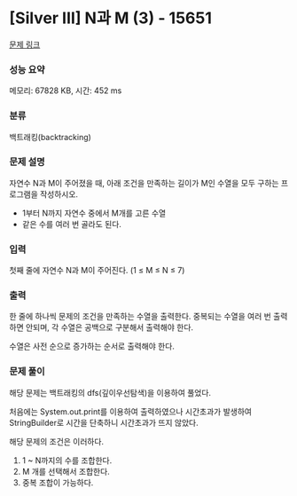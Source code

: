 # [Silver III] N과 M (3) - 15651 

[문제 링크](https://www.acmicpc.net/problem/15651) 

### 성능 요약

메모리: 67828 KB, 시간: 452 ms

### 분류

백트래킹(backtracking)

### 문제 설명

<p>자연수 N과 M이 주어졌을 때, 아래 조건을 만족하는 길이가 M인 수열을 모두 구하는 프로그램을 작성하시오.</p>

<ul>
	<li>1부터 N까지 자연수 중에서 M개를 고른 수열</li>
	<li>같은 수를 여러 번 골라도 된다.</li>
</ul>

### 입력 

 <p>첫째 줄에 자연수 N과 M이 주어진다. (1 ≤ M ≤ N ≤ 7)</p>

### 출력 

 <p>한 줄에 하나씩 문제의 조건을 만족하는 수열을 출력한다. 중복되는 수열을 여러 번 출력하면 안되며, 각 수열은 공백으로 구분해서 출력해야 한다.</p>

<p>수열은 사전 순으로 증가하는 순서로 출력해야 한다.</p>

### 문제 풀이

해당 문제는 백트래킹의 dfs(깊이우선탐색)을 이용하여 풀었다.

처음에는 System.out.print를 이용하여 출력하였으나 시간초과가 발생하여 StringBuilder로 시간을 단축하니 시간초과가 뜨지 않았다.

해당 문제의 조건은 이러하다.

1) 1 ~ N까지의 수를 조합한다.
2) M 개를 선택해서 조합한다.
3) 중복 조합이 가능하다.

